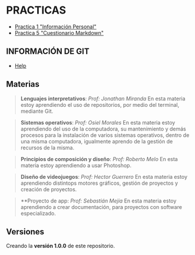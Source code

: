 # PRACTICAS

- [Practica 1 "Información Personal"](./VictorChavarria-Practices/Practices/practica-1/practica-1.md)
- [Practica 5 "Cuestionario Markdown"](./VictorChavarria-Practices/Practices/practica-5/practica-5.md)

## INFORMACIÓN DE GIT

- [Help](./Git-Help/Git-Help.md)

## Materias

> **Lenguajes interpretativos**: _Prof: Jonathan Miranda_ En esta materia estoy aprendiendo el uso de repositorios, por medio del terminal, mediante Git.

> **Sistemas operativos**: _Prof: Osiel Morales_ En esta materia estoy aprendiendo del uso de la computadora, su mantenimiento y demás procesos para la instalación de varios sistemas operativos, dentro de una misma computadora, igualmente aprendo de la gestión de recursos de la misma.

> **Principios de composición y diseño**: _Prof: Roberto Melo_ En esta materia estoy aprendiendo a usar Photoshop.

> **Diseño de videojuegos**: _Prof: Hector Guerrero_ En esta materia estoy aprendiendo distintops motores gráficos, gestión de proyectos y creación de proyectos.

> **Proyecto de app: _Prof: Sebastián Mejia_ En esta materia estoy aprendiendo a crear documentación, para proyectos con software especializado.

## Versiones

Creando la **versión 1.0.0** de este repositorio.